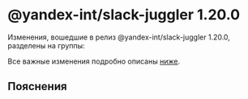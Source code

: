 # @yandex-int/slack-juggler 1.20.0

<!-- ЧЕЛОВЕЧЕСКОЕ ВСТУПЛЕНИЕ -->

Изменения, вошедшие в релиз @yandex-int/slack-juggler 1.20.0, разделены на группы:

Все важные изменения подробно описаны [ниже](#Пояснения).

## Пояснения

